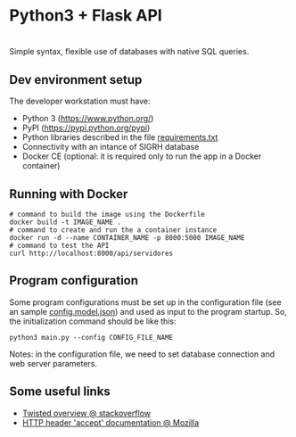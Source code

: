 # Python3 + Flask API 

# 
Simple syntax, 
flexible use of databases with native SQL queries.

## Dev environment setup

The developer workstation must have:
* Python 3 (<https://www.python.org/>)
* PyPI (<https://pypi.python.org/pypi>)
* Python libraries described in the file [requirements.txt](requirements.txt)
* Connectivity with an intance of SIGRH database
* Docker CE (optional: it is required only to run the app in a Docker container)

## Running with Docker

```shell
# command to build the image using the Dockerfile
docker build -t IMAGE_NAME .
# command to create and run the a container instance 
docker run -d --name CONTAINER_NAME -p 8000:5000 IMAGE_NAME
# command to test the API
curl http://localhost:8000/api/servidores 
```

## Program configuration

Some program configurations must be set up in the configuration file (see an sample [config.model.json](config.model.json)) and used as input to the program startup. So, the initialization command should be like this:

```shell
python3 main.py --config CONFIG_FILE_NAME
```

Notes:
in the configuration file, we need to set database connection and web server parameters.

## Some useful links

* [Twisted overview @ stackoverflow](https://stackoverflow.com/questions/5458631/whats-so-cool-about-twisted)
* [HTTP header 'accept' documentation @ Mozilla](https://developer.mozilla.org/en-US/docs/Web/HTTP/Headers/Accept)



